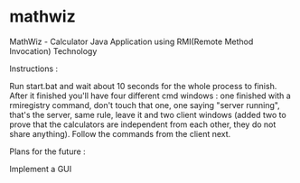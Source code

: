 # mathwiz
MathWiz - Calculator Java Application using RMI(Remote Method Invocation) Technology


Instructions :

Run start.bat and wait about 10 seconds for the whole process to finish. After it finished you'll have four different cmd windows : one finished with a rmiregistry command, don't touch that one, one saying "server running", that's the server, same rule, leave it and two client windows (added two to prove that the calculators are independent from each other, they do not share anything). Follow the commands from the client next.

Plans for the future :

Implement a GUI
